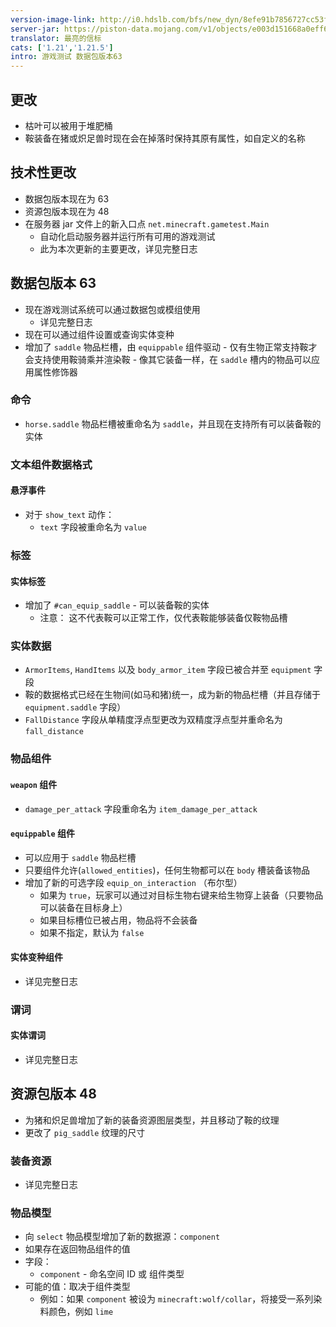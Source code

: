 ```yaml
---
version-image-link: http://i0.hdslb.com/bfs/new_dyn/8efe91b7856727cc53f3382efa96dc1a558830935.jpg
server-jar: https://piston-data.mojang.com/v1/objects/e003d151668a0eff64c1191972707655e341f8f5/server.jar
translator: 最亮的信标
cats: ['1.21','1.21.5']
intro: 游戏测试 数据包版本63
---
```

## 更改
* 枯叶可以被用于堆肥桶
* 鞍装备在猪或炽足兽时现在会在掉落时保持其原有属性，如自定义的名称

## 技术性更改
* 数据包版本现在为 63
* 资源包版本现在为 48
* 在服务器 jar 文件上的新入口点 `net.minecraft.gametest.Main`
    * 自动化启动服务器并运行所有可用的游戏测试
    * 此为本次更新的主要更改，详见完整日志

## 数据包版本 63
* 现在游戏测试系统可以通过数据包或模组使用
    * 详见完整日志
* 现在可以通过组件设置或查询实体变种
* 增加了 `saddle` 物品栏槽，由 `equippable` 组件驱动 - 仅有生物正常支持鞍才会支持使用鞍骑乘并渲染鞍 - 像其它装备一样，在 `saddle` 槽内的物品可以应用属性修饰器

### 命令
* `horse.saddle` 物品栏槽被重命名为 `saddle`，并且现在支持所有可以装备鞍的实体

### 文本组件数据格式
#### 悬浮事件
* 对于 `show_text` 动作：
    * `text` 字段被重命名为 `value`

### 标签
#### 实体标签
* 增加了 `#can_equip_saddle` - 可以装备鞍的实体
    * 注意： 这不代表鞍可以正常工作，仅代表鞍能够装备仅鞍物品槽

### 实体数据
* `ArmorItems`, `HandItems` 以及 `body_armor_item` 字段已被合并至 `equipment` 字段
* 鞍的数据格式已经在生物间(如马和猪)统一，成为新的物品栏槽（并且存储于`equipment.saddle` 字段）
* `FallDistance` 字段从单精度浮点型更改为双精度浮点型并重命名为 `fall_distance`

### 物品组件
#### `weapon` 组件
* `damage_per_attack` 字段重命名为 `item_damage_per_attack`
#### `equippable` 组件
* 可以应用于 `saddle` 物品栏槽
* 只要组件允许(`allowed_entities`)，任何生物都可以在 `body` 槽装备该物品
* 增加了新的可选字段 `equip_on_interaction` （布尔型）
    * 如果为 `true`，玩家可以通过对目标生物右键来给生物穿上装备（只要物品可以装备在目标身上）
    * 如果目标槽位已被占用，物品将不会装备
    * 如果不指定，默认为 `false`

#### 实体变种组件
* 详见完整日志

### 谓词
#### 实体谓词
* 详见完整日志

## 资源包版本 48
* 为猪和炽足兽增加了新的装备资源图层类型，并且移动了鞍的纹理
* 更改了 `pig_saddle` 纹理的尺寸

### 装备资源
* 详见完整日志

### 物品模型
* 向 `select` 物品模型增加了新的数据源：`component`
* 如果存在返回物品组件的值
* 字段：
    * `component` - 命名空间 ID 或 组件类型
* 可能的值：取决于组件类型
    * 例如：如果 `component` 被设为 `minecraft:wolf/collar`，将接受一系列染料颜色，例如 `lime`